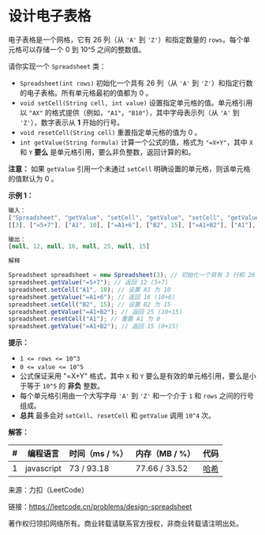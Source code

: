 # 设计电子表格

电子表格是一个网格，它有 26 列（从 `'A'` 到 `'Z'`）和指定数量的 `rows`。每个单元格可以存储一个 0 到 10^5 之间的整数值。

请你实现一个 `Spreadsheet` 类：

- `Spreadsheet(int rows)` 初始化一个具有 26 列（从 `'A'` 到 `'Z'`）和指定行数的电子表格。所有单元格最初的值都为 0 。
- `void setCell(String cell, int value)` 设置指定单元格的值。单元格引用以 `"AX"` 的格式提供（例如，`"A1"`，`"B10"`），其中字母表示列（从 `'A'` 到 `'Z'`），数字表示从 **1** 开始的行号。
- `void resetCell(String cell)` 重置指定单元格的值为 0 。
- `int getValue(String formula)` 计算一个公式的值，格式为 `"=X+Y"`，其中 `X` 和 `Y` **要么** 是单元格引用，要么非负整数，返回计算的和。

**注意：** 如果 `getValue` 引用一个未通过 `setCell` 明确设置的单元格，则该单元格的值默认为 0 。

**示例 1：**

``` javascript
输入：
["Spreadsheet", "getValue", "setCell", "getValue", "setCell", "getValue", "resetCell", "getValue"]
[[3], ["=5+7"], ["A1", 10], ["=A1+6"], ["B2", 15], ["=A1+B2"], ["A1"], ["=A1+B2"]]

输出：
[null, 12, null, 16, null, 25, null, 15]

解释

Spreadsheet spreadsheet = new Spreadsheet(3); // 初始化一个具有 3 行和 26 列的电子表格
spreadsheet.getValue("=5+7"); // 返回 12 (5+7)
spreadsheet.setCell("A1", 10); // 设置 A1 为 10
spreadsheet.getValue("=A1+6"); // 返回 16 (10+6)
spreadsheet.setCell("B2", 15); // 设置 B2 为 15
spreadsheet.getValue("=A1+B2"); // 返回 25 (10+15)
spreadsheet.resetCell("A1"); // 重置 A1 为 0
spreadsheet.getValue("=A1+B2"); // 返回 15 (0+15)
```

**提示：**

- `1 <= rows <= 10^3`
- `0 <= value <= 10^5`
- 公式保证采用 "=X+Y" 格式，其中 `X` 和 `Y` 要么是有效的单元格引用，要么是小于等于 `10^5` 的 **非负** 整数。
- 每个单元格引用由一个大写字母 `'A'` 到 `'Z'` 和一个介于 `1` 和 `rows` 之间的行号组成。
- **总共** 最多会对 `setCell`、`resetCell` 和 `getValue` 调用 `10^4` 次。

**解答：**

**#**|**编程语言**|**时间（ms / %）**|**内存（MB / %）**|**代码**
------|----------|-----------------|----------------|--------
1|javascript|73 / 93.18|77.66 / 33.52|[哈希](./javascript/ac_v1.js)

来源：力扣（LeetCode）

链接：https://leetcode.cn/problems/design-spreadsheet

著作权归领扣网络所有。商业转载请联系官方授权，非商业转载请注明出处。
